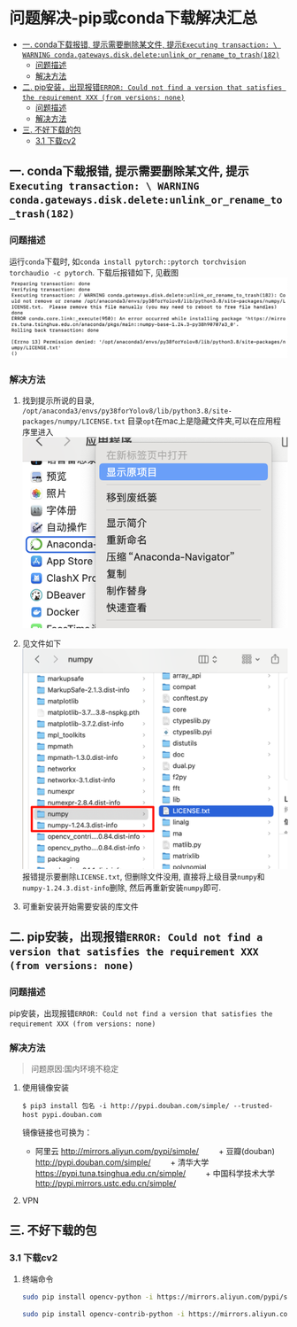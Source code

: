# 问题解决-pip或conda下载解决汇总


<!-- @import "[TOC]" {cmd="toc" depthFrom=2 depthTo=6 orderedList=false} -->

<!-- code_chunk_output -->

- [一. conda下载报错, 提示需要删除某文件, 提示`Executing transaction: \ WARNING conda.gateways.disk.delete:unlink_or_rename_to_trash(182)`](#一-conda下载报错-提示需要删除某文件-提示executing-transaction--warning-condagatewaysdiskdeleteunlink_or_rename_to_trash182)
  - [问题描述](#问题描述)
  - [解决方法](#解决方法)
- [二. pip安装，出现报错`ERROR: Could not find a version that satisfies the requirement XXX (from versions: none)`](#二-pip安装出现报错error-could-not-find-a-version-that-satisfies-the-requirement-xxx-from-versions-none)
  - [问题描述](#问题描述-1)
  - [解决方法](#解决方法-1)
- [三. 不好下载的包](#三-不好下载的包)
  - [3.1 下载cv2](#31-下载cv2)

<!-- /code_chunk_output -->



## 一. conda下载报错, 提示需要删除某文件, 提示`Executing transaction: \ WARNING conda.gateways.disk.delete:unlink_or_rename_to_trash(182)`
### 问题描述
运行`conda`下载时, 如`conda install pytorch::pytorch torchvision torchaudio -c pytorch`. 
下载后报错如下, 见截图
![alt text](./img/报错需要删除文件.png)

### 解决方法
1. 找到提示所说的目录, `/opt/anaconda3/envs/py38forYolov8/lib/python3.8/site-packages/numpy/LICENSE.txt`
    目录`opt`在mac上是隐藏文件夹,可以在应用程序里进入
    ![alt text](./img/进入目录opt.png)
    
2. 见文件如下
    ![alt text](./img/找到待删除文件.png)
    报错提示要删除`LICENSE.txt`, 但删除文件没用, 直接将上级目录`numpy`和`numpy-1.24.3.dist-info`删除, 然后再重新安装`numpy`即可.

3. 可重新安装开始需要安装的库文件


## 二. pip安装，出现报错`ERROR: Could not find a version that satisfies the requirement XXX (from versions: none)`

### 问题描述  
pip安装，出现报错`ERROR: Could not find a version that satisfies the requirement XXX (from versions: none)`

### 解决方法
> 问题原因:国内环境不稳定
1. 使用镜像安装  
    ```shell
    $ pip3 install 包名 -i http://pypi.douban.com/simple/ --trusted-host pypi.douban.com
    ```
    
    镜像链接也可换为：
    + 阿里云 http://mirrors.aliyun.com/pypi/simple/ 
        + 豆瓣(douban) http://pypi.douban.com/simple/ 
        + 清华大学 https://pypi.tuna.tsinghua.edu.cn/simple/ 
        + 中国科学技术大学 http://pypi.mirrors.ustc.edu.cn/simple/
2. VPN

## 三. 不好下载的包
### 3.1 下载cv2
1. 终端命令
    ```bash
    sudo pip install opencv-python -i https://mirrors.aliyun.com/pypi/simple/    
    ``` 
    ```bash
    sudo pip install opencv-contrib-python -i https://mirrors.aliyun.com/pypi/simple/
    ```


